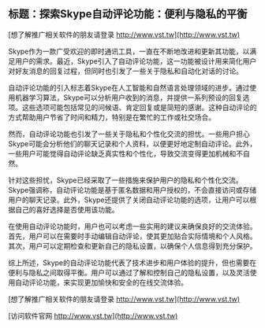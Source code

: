 ## **标题：探索Skype自动评论功能：便利与隐私的平衡**

[想了解推广相关软件的朋友请登录 http://www.vst.tw](http://www.vst.tw)

Skype作为一款广受欢迎的即时通讯工具，一直在不断地改进和更新其功能，以满足用户的需求。最近，Skype引入了自动评论功能，这一功能被设计用来简化用户对好友消息的回复过程，但同时也引发了一些关于隐私和自动化对话的讨论。

自动评论功能的引入标志着Skype在人工智能和自然语言处理领域的进步。通过使用机器学习算法，Skype可以分析用户收到的消息，并提供一系列预设的回复选项。这些选项可能包括常见的问候语、肯定回复或是简短的感谢。这种自动评论的方式帮助用户节省了时间和精力，特别是在繁忙的工作或社交场合。

然而，自动评论功能也引发了一些关于隐私和个性化交流的担忧。一些用户担心Skype可能会分析他们的聊天记录和个人资料，以便更好地定制自动评论。此外，一些用户可能觉得自动评论缺乏真实性和个性化，导致交流变得更加机械和不自然。

针对这些担忧，Skype已经采取了一些措施来保护用户的隐私和个性化交流。Skype强调称，自动评论功能是基于匿名数据和用户授权的，不会直接访问或存储用户的聊天记录。此外，Skype还提供了关闭自动评论功能的选项，让用户可以根据自己的喜好选择是否使用该功能。

在使用自动评论功能时，用户也可以考虑一些实用的建议来确保良好的交流体验。首先，用户可以在需要时手动编辑自动评论，使其更加贴合实际情境和个人风格。其次，用户可以定期检查和更新自己的隐私设置，以确保个人信息得到充分保护。

综上所述，Skype的自动评论功能代表了技术进步和用户体验的提升，但也需要在便利与隐私之间取得平衡。用户可以通过了解和控制自己的隐私设置，以及灵活使用自动评论功能，来实现更加愉快和安全的在线交流体验。

[想了解推广相关软件的朋友请登录 http://www.vst.tw](http://www.vst.tw)


[访问软件官网 http://www.vst.tw](http://www.vst.tw)
